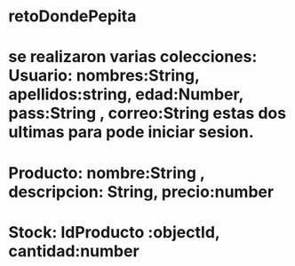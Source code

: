 # retoDondePepita
# se realizaron varias colecciones: Usuario: nombres:String, apellidos:string, edad:Number, pass:String , correo:String estas dos ultimas para pode iniciar sesion.
# Producto: nombre:String , descripcion: String, precio:number
# Stock: IdProducto :objectId, cantidad:number